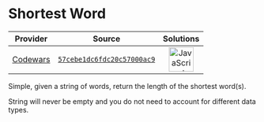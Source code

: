 [_metadata_:generated]: - "true"

# Shortest Word

<!-- INFO TABLE BEGIN -->

| Provider                                        | Source                                                                               | Solutions                                                                                                                                                    |
| :---------------------------------------------: | :----------------------------------------------------------------------------------: | :----------------------------------------------------------------------------------------------------------------------------------------------------------: |
| [Codewars](../../../docs/providers/Codewars.md) | [`57cebe1dc6fdc20c57000ac9`](https://www.codewars.com/kata/57cebe1dc6fdc20c57000ac9) | [<img src="https://res.cloudinary.com/rascaltwo/image/upload/v1631924076/javascript_ehszr7.svg" alt="JavaScript" title="JavaScript" width="50" />](solve.js) |

<!-- INFO TABLE END -->

Simple, given a string of words, return the length of the shortest word(s).

String will never be empty and you do not need to account for different data types.

